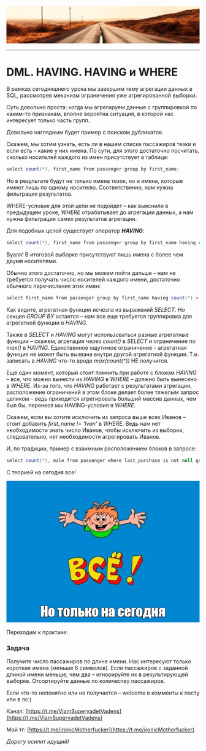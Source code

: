 ![](../../commonmedia/header.png)

***

   

DML. HAVING. HAVING и WHERE
===========================

В рамках сегодняшнего урока мы завершим тему агрегации данных в SQL, рассмотрев механизм ограничения уже агрегированной выборки.

Суть довольно проста: когда мы агрегируем данные с группировкой по каким-то признакам, вполне вероятна ситуация, в которой нас интересует только часть групп.

Довольно наглядным будет пример с поиском дубликатов.

Скажем, мы хотим узнать, есть ли в нашем списке пассажиров тезки и если есть – какие у них имена. По сути, для этого достаточно посчитать, сколько носителей каждого из имен присутствует в таблице:

```java
select count(*), first_name from passenger group by first_name;
```

Но в результате будут не только имена тезок, но и имена, которые имеют лишь по одному носителю. Соответственно, нам нужна фильтрация результатов.

WHERE-условие для этой цели не подойдет – как выяснили в предыдущем уроке, _WHERE_ отрабатывает до агрегации данных, а нам нужна фильтрация самих результатов агрегации.

Для подобных целей существует оператор **_HAVING_**:

```java
select count(*), first_name from passenger group by first_name having count(*) > 1;
```

Вуаля! В итоговой выборке присутствуют лишь имена с более чем двумя носителями.

Обычно этого достаточно, но мы можем пойти дальше – нам не требуется получать число носителей каждого имени, достаточно обычного перечисления этих имен:

```java
select first_name from passenger group by first_name having count(*) > 1;
```

Как видите, агрегатная функция исчезла из выражений _SELECT_. Но секция _GROUP BY_ остается – нам все еще требуется группировка для агрегатной функции в _HAVING_.

Также в _SELECT_ и _HAVING_ могут использоваться разные агрегатные функции – скажем, агрегация через _count()_ в _SELECT_ и ограничение по _max()_ в _HAVING_. Единственное ощутимое ограничение – агрегатная функция не может быть вызвана внутри другой агрегатной функции. Т.е. записать в _HAVING_ что-то вроде _max(count(\*))_ НЕ получится.

Еще один момент, который стоит помнить при работе с блоком _HAVING_ – все, что можно вынести из _HAVING_ в _WHERE_ – должно быть вынесено в _WHERE_. Из-за того, что _HAVING_ работает с результатами агрегации, расположение ограничений в этом блоке делает более тяжелым запрос целиком – ведь приходится агрегировать больший массив данных, чем был бы, перенеся мы HAVING-условия в _WHERE_.

Скажем, если вы хотите исключить из запроса выше всех Иванов – стоит добавить _first\_name != 'Ivan'_ в _WHERE_. Ведь нам нет необходимости знать число Иванов, чтобы исключить из выборки, следовательно, нет необходимости агрегировать Иванов.

И, по традиции, пример с взаимным расположением блоков в запросе:

```java
select count(*), male from passenger where last_purchase is not null group by male having count(*)> 1 order by male limit 1 offset 0;
```

С теорией на сегодня все!

![](../../commonmedia/footer.png)

Переходим к практике:

### Задача

Получите число пассажиров по длине имени. Нас интересуют только короткие имена (меньше 6 символов). Если пассажиров с заданной длиной имени меньше, чем два – игнорируйте их в результирующей выборке. Отсортируйте данные по количеству пассажиров.

  

Если что-то непонятно или не получается – welcome в комменты к посту или в лс:)

Канал: [https://t.me/ViamSupervadetVadens](https://t.me/ViamSupervadetVadens)

Мой тг: [https://t.me/ironicMotherfucker](https://t.me/ironicMotherfucker)

_Дорогу осилит идущий!_
